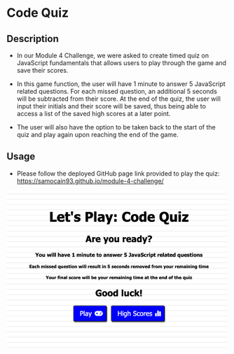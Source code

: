 # Code Quiz

## Description

- In our Module 4 Challenge, we were asked to create timed quiz on JavaScript fundamentals that allows users to play through the game and save their scores.

- In this game function, the user will have 1 minute to answer 5 JavaScript related questions. For each missed question, an additional 5 seconds will
be subtracted from their score. At the end of the quiz, the user will input their initials and their score will be saved, thus being able to access a list
of the saved high scores at a later point.

- The user will also have the option to be taken back to the start of the quiz and play again upon reaching the end of the game. 

## Usage

- Please follow the deployed GitHub page link provided to play the quiz: https://samocain93.github.io/module-4-challenge/

![screenshot of landing page](assets/images/project-homepage.png)